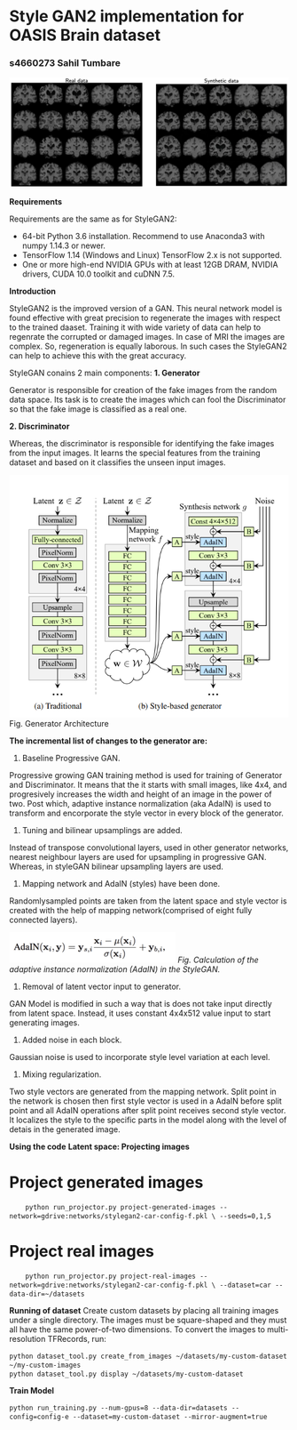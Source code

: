 
# Style GAN2 implementation for OASIS Brain dataset
### s4660273 Sahil Tumbare

![StyleGAN Output](https://github.com/sahiltumbare/PatternFlow/blob/5a42f1ad110a320ed436ff3b490dd8e21eda05fc/recognition/s4660273%20StyleGAN%20Implementation/StyleGAN2%20sample.png?raw=true)

**Requirements**

Requirements are the same as for StyleGAN2:

* 64-bit Python 3.6 installation. Recommend to use Anaconda3 with numpy 1.14.3 or newer.
* TensorFlow 1.14 (Windows and Linux) TensorFlow 2.x is not supported.
* One or more high-end NVIDIA GPUs with at least 12GB DRAM, NVIDIA drivers, CUDA 10.0 toolkit and cuDNN 7.5.

**Introduction**

StyleGAN2 is the improved version of a GAN. This neural network model is found effective with great precision to regenerate the images with respect to the trained daaset. Training it with wide variety of data can help to regenrate the corrupted or damaged images. In case of MRI the images are complex. So, regeneration is equally laborous. In such cases the StyleGAN2 can help to achieve this with the great accuracy.

StyleGAN conains 2 main components:
**1.  Generator**

Generator is responsible for creation of the fake images from the random data space. Its task is to create the images which can fool the Discriminator so that the fake image is classified as a real one.

**2.  Discriminator**

 Whereas, the discriminator is responsible for identifying the fake images from the input images. It learns the special features from the training dataset and based on it classifies the unseen input images.

![StyeGAN2 Architecture](https://github.com/sahiltumbare/PatternFlow/blob/5a42f1ad110a320ed436ff3b490dd8e21eda05fc/recognition/s4660273%20StyleGAN%20Implementation/architecture.png?raw=true)Fig. Generator Architecture

**The incremental list of changes to the generator are:**

1. Baseline Progressive GAN.

Progressive growing GAN training method is used for training of Generator and Discriminator. It means that the it starts with small images, like 4x4, and progresively increases the width and height of an image in the power of two. Post which, adaptive instance normalization (aka AdaIN) is used to transform and encorporate the style vector in every block of the generator.

1. Tuning and bilinear upsamplings are added.

Instead of transpose convolutional layers, used in other generator networks,
nearest neighbour layers are used for upsampling in progressive GAN. Whereas, in styleGAN bilinear upsampling layers are used. 

1. Mapping network and AdaIN (styles) have been done.

Randomlysampled points are taken from the latent space and style vector is created with the help of mapping network(comprised of eight fully connected layers).

![diagram](https://github.com/sahiltumbare/PatternFlow/blob/cfca87fc814fe189892de7ac4ff3eb7ce6f23fb7/recognition/s4660273%20StyleGAN%20Implementation/Calculation-of-the-adaptive-instance-normalization-AdaIN-in-the-StyleGAN-300x55.png?raw=true) 
*Fig. Calculation of the adaptive instance normalization (AdaIN) in the StyleGAN.*

1. Removal of latent vector input to generator.

GAN Model is modified in such a way that is does not take input directly from latent space. Instead, it uses constant 4x4x512 value input to start generating images.

1. Added noise in each block.

Gaussian noise is used to incorporate style level variation at each level. 

1. Mixing regularization.

Two style vectors are generated from the mapping network. Split point in the network is chosen then first style vector is used in a AdaIN before split point and all AdaIN operations after split point receives second style vector. It localizes the style to the specific parts in the model along with the level of detais in the generated image.

**Using the code**
**Latent space: Projecting images**
# Project generated images
        python run_projector.py project-generated-images --network=gdrive:networks/stylegan2-car-config-f.pkl \ --seeds=0,1,5

# Project real images
        python run_projector.py project-real-images --network=gdrive:networks/stylegan2-car-config-f.pkl \ --dataset=car --data-dir=~/datasets


**Running of dataset**
Create custom datasets by placing all training images under a single directory. The images must be square-shaped and they must all have the same power-of-two dimensions. To convert the images to multi-resolution TFRecords, run:

	python dataset_tool.py create_from_images ~/datasets/my-custom-dataset ~/my-custom-images
	python dataset_tool.py display ~/datasets/my-custom-dataset

**Train Model**

	python run_training.py --num-gpus=8 --data-dir=datasets --config=config-e --dataset=my-custom-dataset --mirror-augment=true



